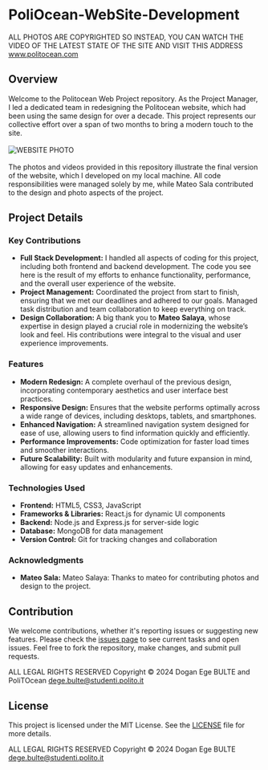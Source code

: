 # PoliOcean-WebSite-Development

ALL PHOTOS ARE COPYRIGHTED SO INSTEAD, YOU CAN WATCH THE VIDEO OF THE LATEST STATE OF THE SITE AND VISIT THIS ADDRESS <a href = "https://www.politocean.com/">www.politocean.com</a>
<br>
## Overview

Welcome to the Politocean Web Project repository. As the Project Manager, I led a dedicated team in redesigning the Politocean website, which had been using the same design for over a decade. This project represents our collective effort over a span of two months to bring a modern touch to the site.<br><br>
![WEBSITE PHOTO](https://github.com/Dege34/PoliOcean-WebSite-Development/blob/main/IMG/politocean%20website%20gif.gif?raw=true)<br><br>
The photos and videos provided in this repository illustrate the final version of the website, which I developed on my local machine. All code responsibilities were managed solely by me, while Mateo Sala contributed to the design and photo aspects of the project.

## Project Details

### Key Contributions

- **Full Stack Development:** I handled all aspects of coding for this project, including both frontend and backend development. The code you see here is the result of my efforts to enhance functionality, performance, and the overall user experience of the website.
- **Project Management:** Coordinated the project from start to finish, ensuring that we met our deadlines and adhered to our goals. Managed task distribution and team collaboration to keep everything on track.
- **Design Collaboration:** A big thank you to **Mateo Salaya**, whose expertise in design played a crucial role in modernizing the website’s look and feel. His contributions were integral to the visual and user experience improvements.

### Features

- **Modern Redesign:** A complete overhaul of the previous design, incorporating contemporary aesthetics and user interface best practices.
- **Responsive Design:** Ensures that the website performs optimally across a wide range of devices, including desktops, tablets, and smartphones.
- **Enhanced Navigation:** A streamlined navigation system designed for ease of use, allowing users to find information quickly and efficiently.
- **Performance Improvements:** Code optimization for faster load times and smoother interactions.
- **Future Scalability:** Built with modularity and future expansion in mind, allowing for easy updates and enhancements.

### Technologies Used

- **Frontend:** HTML5, CSS3, JavaScript
- **Frameworks & Libraries:** React.js for dynamic UI components
- **Backend:** Node.js and Express.js for server-side logic
- **Database:** MongoDB for data management
- **Version Control:** Git for tracking changes and collaboration

### Acknowledgments

- **Mateo Sala:** Mateo Salaya: Thanks to mateo for contributing photos and design to the project.

## Contribution

We welcome contributions, whether it's reporting issues or suggesting new features. Please check the [issues page](https://github.com/your-username/politocean-web-redesign/issues) to see current tasks and open issues. Feel free to fork the repository, make changes, and submit pull requests.


ALL LEGAL RIGHTS RESERVED Copyright © 2024 Dogan Ege BULTE and PoliTOcean <dege.bulte@studenti.polito.it>


## License

This project is licensed under the MIT License. See the [LICENSE](LICENSE) file for more details.

ALL LEGAL RIGHTS RESERVED Copyright © 2024 Dogan Ege BULTE <dege.bulte@studenti.polito.it>

